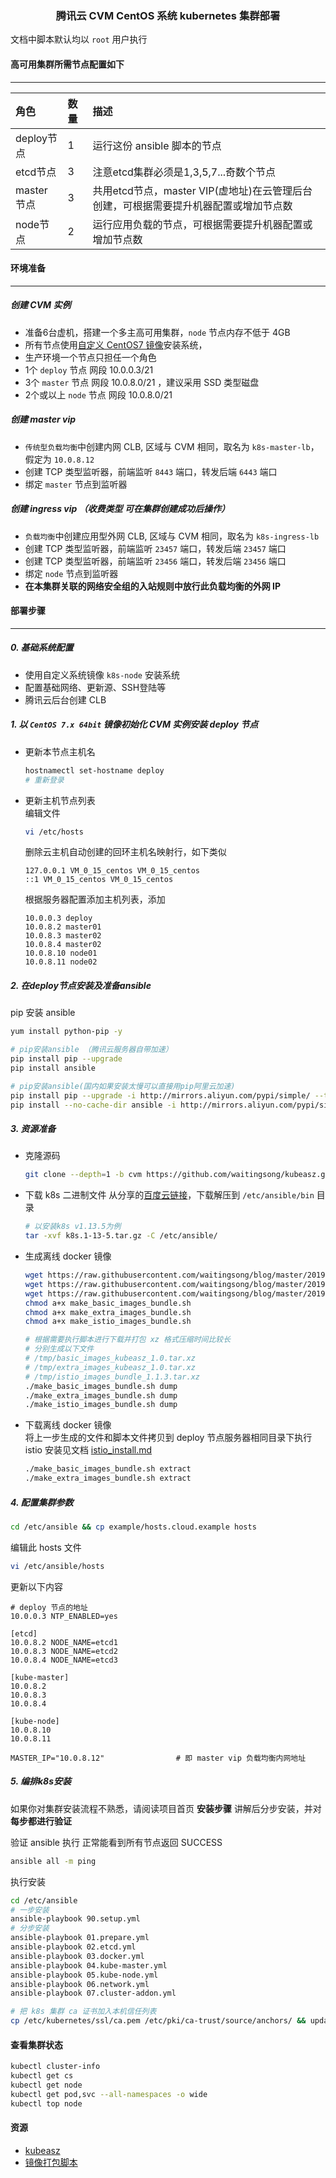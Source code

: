 ### <center>腾讯云 CVM CentOS 系统 kubernetes 集群部署</center>

文档中脚本默认均以 `root` 用户执行

#### 高可用集群所需节点配置如下
---- 

|角色|数量|描述|
|:-|:-|:-|
|deploy节点|1|运行这份 ansible 脚本的节点|
|etcd节点|3|注意etcd集群必须是1,3,5,7...奇数个节点|
|master节点|3|共用etcd节点，master VIP(虚地址)在云管理后台创建，可根据需要提升机器配置或增加节点数|
|node节点|2|运行应用负载的节点，可根据需要提升机器配置或增加节点数|


#### 环境准备
---- 

##### 创建 CVM 实例
- 准备6台虚机，搭建一个多主高可用集群，`node` 节点内存不低于 4GB
- 所有节点使用[自定义 CentOS7 镜像](CentOS7-initialize-cvm-boilerplate.md)安装系统，
- 生产环境一个节点只担任一个角色
- 1个 `deploy` 节点 网段 10.0.0.3/21
- 3个 `master` 节点 网段 10.0.8.0/21 ，建议采用 SSD 类型磁盘
- 2个或以上 `node` 节点 网段 10.0.8.0/21

##### 创建 master vip
- `传统型负载均衡`中创建内网 CLB, 区域与 CVM 相同，取名为 `k8s-master-lb`，假定为 `10.0.8.12`
- 创建 TCP 类型监听器，前端监听 `8443` 端口，转发后端 `6443` 端口
- 绑定 `master` 节点到监听器

##### 创建 ingress vip （收费类型 可在集群创建成功后操作）
- `负载均衡`中创建应用型外网 CLB, 区域与 CVM 相同，取名为 `k8s-ingress-lb`
- 创建 TCP 类型监听器，前端监听 `23457` 端口，转发后端 `23457` 端口
- 创建 TCP 类型监听器，前端监听 `23456` 端口，转发后端 `23456` 端口
- 绑定 `node` 节点到监听器
- **在本集群关联的网络安全组的入站规则中放行此负载均衡的外网 IP**


#### 部署步骤
---- 


##### 0. 基础系统配置

+ 使用自定义系统镜像 `k8s-node` 安装系统
+ 配置基础网络、更新源、SSH登陆等
+ 腾讯云后台创建 CLB


##### 1. 以 `CentOS 7.x 64bit` 镜像初始化 CVM 实例安装 deploy 节点

- 更新本节点主机名
  ```bash
  hostnamectl set-hostname deploy
  # 重新登录
  ```

- 更新主机节点列表  
  编辑文件
  ```bash
  vi /etc/hosts
  ```

  删除云主机自动创建的回环主机名映射行，如下类似
  ```
  127.0.0.1 VM_0_15_centos VM_0_15_centos
  ::1 VM_0_15_centos VM_0_15_centos
  ```

  根据服务器配置添加主机列表，添加
  ```
  10.0.0.3 deploy
  10.0.8.2 master01
  10.0.8.3 master02
  10.0.8.4 master02
  10.0.8.10 node01
  10.0.8.11 node02
  ```


##### 2. 在deploy节点安装及准备ansible

pip 安装 ansible
``` bash
yum install python-pip -y

# pip安装ansible （腾讯云服务器自带加速）
pip install pip --upgrade
pip install ansible

# pip安装ansible(国内如果安装太慢可以直接用pip阿里云加速)
pip install pip --upgrade -i http://mirrors.aliyun.com/pypi/simple/ --trusted-host mirrors.aliyun.com
pip install --no-cache-dir ansible -i http://mirrors.aliyun.com/pypi/simple/ --trusted-host mirrors.aliyun.com
```


##### 3. 资源准备

- 克隆源码
  ```bash
  git clone --depth=1 -b cvm https://github.com/waitingsong/kubeasz.git /etc/ansible
  ```

- 下载 k8s 二进制文件
从分享的[百度云链接](https://pan.baidu.com/s/1c4RFaA)，下载解压到 `/etc/ansible/bin` 目录
  ```bash
  # 以安装k8s v1.13.5为例
  tar -xvf k8s.1-13-5.tar.gz -C /etc/ansible/
  ```

- 生成离线 docker 镜像  
  ```bash
  wget https://raw.githubusercontent.com/waitingsong/blog/master/201904/assets/make_basic_images_bundle.sh
  wget https://raw.githubusercontent.com/waitingsong/blog/master/201904/assets/make_extra_images_bundle.sh
  wget https://raw.githubusercontent.com/waitingsong/blog/master/201904/assets/make_istio_images_bundle.sh
  chmod a+x make_basic_images_bundle.sh
  chmod a+x make_extra_images_bundle.sh
  chmod a+x make_istio_images_bundle.sh

  # 根据需要执行脚本进行下载并打包 xz 格式压缩时间比较长
  # 分别生成以下文件
  # /tmp/basic_images_kubeasz_1.0.tar.xz
  # /tmp/extra_images_kubeasz_1.0.tar.xz
  # /tmp/istio_images_bundle_1.1.3.tar.xz
  ./make_basic_images_bundle.sh dump
  ./make_extra_images_bundle.sh dump
  ./make_istio_images_bundle.sh dump
  ```

- 下载离线 docker 镜像  
将上一步生成的文件和脚本文件拷贝到 deploy 节点服务器相同目录下执行  
istio 安装见文档 [istio_install.md](./istio_install.md)
  ```bash
  ./make_basic_images_bundle.sh extract
  ./make_extra_images_bundle.sh extract
  ```

##### 4. 配置集群参数
```bash
cd /etc/ansible && cp example/hosts.cloud.example hosts
``` 

编辑此 hosts 文件
```bash
vi /etc/ansible/hosts
```

更新以下内容
```
# deploy 节点的地址
10.0.0.3 NTP_ENABLED=yes

[etcd]
10.0.8.2 NODE_NAME=etcd1
10.0.8.3 NODE_NAME=etcd2
10.0.8.4 NODE_NAME=etcd3

[kube-master]
10.0.8.2
10.0.8.3
10.0.8.4

[kube-node]
10.0.8.10
10.0.8.11

MASTER_IP="10.0.8.12"                # 即 master vip 负载均衡内网地址
```


##### 5. 编排k8s安装

如果你对集群安装流程不熟悉，请阅读项目首页 **安装步骤** 讲解后分步安装，并对 **每步都进行验证**  

验证 ansible 执行 正常能看到所有节点返回 SUCCESS
```bash
ansible all -m ping
``` 

执行安装
```bash
cd /etc/ansible
# 一步安装
ansible-playbook 90.setup.yml
# 分步安装
ansible-playbook 01.prepare.yml
ansible-playbook 02.etcd.yml
ansible-playbook 03.docker.yml
ansible-playbook 04.kube-master.yml
ansible-playbook 05.kube-node.yml
ansible-playbook 06.network.yml
ansible-playbook 07.cluster-addon.yml

# 把 k8s 集群 ca 证书加入本机信任列表
cp /etc/kubernetes/ssl/ca.pem /etc/pki/ca-trust/source/anchors/ && update-ca-trust
```

#### 查看集群状态
```bash
kubectl cluster-info
kubectl get cs
kubectl get node
kubectl get pod,svc --all-namespaces -o wide
kubectl top node
```


#### 资源
- [kubeasz](https://github.com/gjmzj/kubeasz)
- [镜像打包脚本](https://github.com/waitingsong/blog/tree/master/201904/assets)
